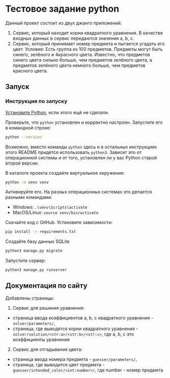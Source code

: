 # Тестовое задание python

Данный проект состоит из двух джанго приложений:
1) Сервис, который находит корни квадратного уравнения. В качестве входных данных в сервис передаются значения a, b, c.
2) Сервис, который принимает номер предмета и пытается угадать его цвет. 
Условие: Есть группа из 100 предметов. Предметы могут быть синего, зелёного и 
4красного цвета. Известно, что предметов синего цвета сильно больше, чем предметов
зелёного цвета, а предметов зелёного цвета немного больше, чем предметов красного цвета.

## Запуск

### Инструкция по запуску 

[Установите Python](https://www.python.org/), если этого ещё не сделали.

Проверьте, что `python` установлен и корректно настроен. Запустите его в командной строке:
```sh
python --version
```

Возможно, вместо команды `python` здесь и в остальных инструкциях этого README придётся использовать `python3`. Зависит это от операционной системы и от того, установлен ли у вас Python старой второй версии.

В каталоге проекта создайте виртуальное окружение:
```sh
python -m venv venv
```
Активируйте его. На разных операционных системах это делается разными командами:
- Windows: `.\venv\Scripts\activate`
- MacOS/Linux: `source venv/bin/activate`

Скачайте код с GitHub. Установите зависимости:

```sh
pip install -r requirements.txt
```

Создайте базу данных SQLite

```sh
python3 manage.py migrate
```

Запустите сервер:

```sh
python3 manage.py runserver
```

## Документация по сайту

Добавлены страницы:

1) Сервис для решения уравнения:
- страница ввода коэффициентов a, b, c квадратного уравнения  - `solver/parameters/`,
- страница, где выводятся корни квадратного уравнения - `solver/solution/<str:a>/<str:b>/<str:c>`, где a, b, c это коэффициенты уравнения

2) Сервис для отгадывания цвета:
- страница ввода номера предмета  - `guesser/parameters/`,
- страница, где выводится цвет предмета - `guesser/intended_color/<int:number>/`, где number - номер предмета